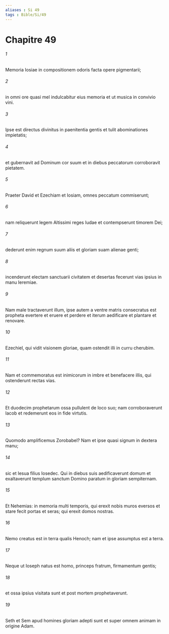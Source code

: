 ```yaml
---
aliases : Si 49
tags : Bible/Si/49
---
```


# Chapitre 49

###### 1
Memoria Iosiae in compositionem odoris facta opere pigmentarii;
###### 2
in omni ore quasi mel indulcabitur eius memoria et ut musica in convivio vini.
###### 3
Ipse est directus divinitus in paenitentia gentis et tulit abominationes impietatis;
###### 4
et gubernavit ad Dominum cor suum et in diebus peccatorum corroboravit pietatem.
###### 5
Praeter David et Ezechiam et Iosiam, omnes peccatum commiserunt;
###### 6
nam reliquerunt legem Altissimi reges Iudae et contempserunt timorem Dei;
###### 7
dederunt enim regnum suum aliis et gloriam suam alienae genti;
###### 8
incenderunt electam sanctuarii civitatem et desertas fecerunt vias ipsius in manu Ieremiae.
###### 9
Nam male tractaverunt illum, ipse autem a ventre matris consecratus est propheta evertere et eruere et perdere et iterum aedificare et plantare et renovare.
###### 10
Ezechiel, qui vidit visionem gloriae, quam ostendit illi in curru cherubim.
###### 11
Nam et commemoratus est inimicorum in imbre et benefacere illis, qui ostenderunt rectas vias.
###### 12
Et duodecim prophetarum ossa pullulent de loco suo; nam corroboraverunt Iacob et redemerunt eos in fide virtutis.
###### 13
Quomodo amplificemus Zorobabel? Nam et ipse quasi signum in dextera manu;
###### 14
sic et Iesua filius Iosedec. Qui in diebus suis aedificaverunt domum et exaltaverunt templum sanctum Domino paratum in gloriam sempiternam.
###### 15
Et Nehemias: in memoria multi temporis, qui erexit nobis muros eversos et stare fecit portas et seras; qui erexit domos nostras.
###### 16
Nemo creatus est in terra qualis Henoch; nam et ipse assumptus est a terra.
###### 17
Neque ut Ioseph natus est homo, princeps fratrum, firmamentum gentis;
###### 18
et ossa ipsius visitata sunt et post mortem prophetaverunt.
###### 19
Seth et Sem apud homines gloriam adepti sunt et super omnem animam in origine Adam.
